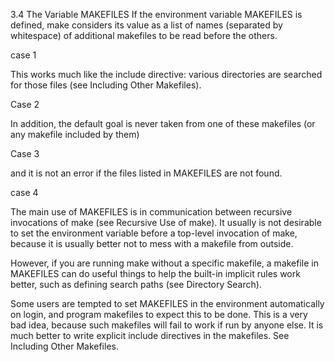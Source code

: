 3.4 The Variable MAKEFILES
If the environment variable MAKEFILES is defined, make considers its value as a 
list of names (separated by whitespace) of additional makefiles to be read before 
the others. 

case 1

This works much like the include directive: various directories are searched for 
those files (see Including Other Makefiles). 

Case 2

In addition, the default goal is never taken from one of these makefiles (or any
makefile included by them) 

Case 3

and it is not an error if the files listed in MAKEFILES are not found.

case 4

The main use of MAKEFILES is in communication between recursive invocations of 
make (see Recursive Use of make). It usually is not desirable to set the environment
variable before a top-level invocation of make, because it is usually better not to
mess with a makefile from outside. 

However, if you are running make without a specific makefile, a makefile in 
MAKEFILES can do useful things to help the built-in implicit rules work better,
such as defining search paths (see Directory Search).

Some users are tempted to set MAKEFILES in the environment automatically on login,
and program makefiles to expect this to be done. This is a very bad idea, because 
such makefiles will fail to work if run by anyone else. It is much better to write 
explicit include directives in the makefiles. See Including Other Makefiles.

